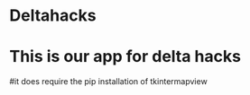 # Deltahacks
# This is our app for delta hacks
#it does require the pip installation of tkintermapview
